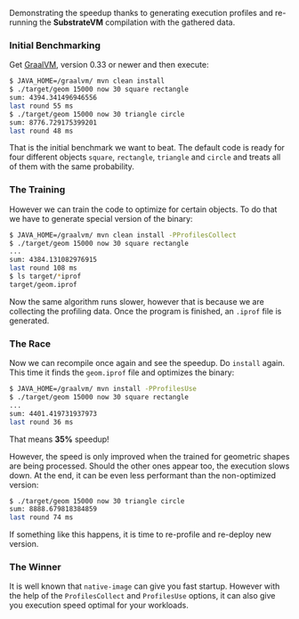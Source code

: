 Demonstrating the speedup thanks to generating execution profiles and re-running
the **SubstrateVM** compilation with the gathered data.

### Initial Benchmarking

Get [GraalVM](http://www.oracle.com/technetwork/oracle-labs/program-languages/),
version 0.33 or newer and then execute:

```bash
$ JAVA_HOME=/graalvm/ mvn clean install
$ ./target/geom 15000 now 30 square rectangle
sum: 4394.341496946556
last round 55 ms
$ ./target/geom 15000 now 30 triangle circle
sum: 8776.729175399201
last round 48 ms
```

That is the initial benchmark we want to beat. The default code is ready for
four different objects `square`, `rectangle`, `triangle` and `circle` and treats
all of them with the same probability.

### The Training

However we can train the code to optimize for certain objects. To do that we
have to generate special version of the binary:

```bash
$ JAVA_HOME=/graalvm/ mvn clean install -PProfilesCollect
$ ./target/geom 15000 now 30 square rectangle
...
sum: 4384.131082976915
last round 108 ms
$ ls target/*iprof
target/geom.iprof
```
Now the same algorithm runs slower, however that is because we are collecting
the profiling data. Once the program is finished, an `.iprof` file is generated.

### The Race

Now we can recompile once again and see the speedup. Do `install` again. This
time it finds the `geom.iprof` file and optimizes the binary:
```bash
$ JAVA_HOME=/graalvm/ mvn install -PProfilesUse
$ ./target/geom 15000 now 30 square rectangle
...
sum: 4401.419731937973
last round 36 ms
```
That means **35%** speedup!

However, the speed is only improved when the trained for geometric shapes are
being processed. Should the other ones appear too, the execution slows down. At
the end, it can be even less performant than the non-optimized version:
```bash
$ ./target/geom 15000 now 30 triangle circle
sum: 8888.679818384859
last round 74 ms
```
If something like this happens, it is time to re-profile and re-deploy new version.

### The Winner

It is well known that `native-image` can give you fast startup. However with
the help of the `ProfilesCollect` and `ProfilesUse` options, it can also give
you execution speed optimal for your workloads.
